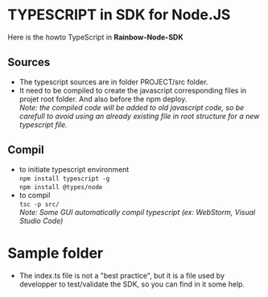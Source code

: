 # TYPESCRIPT in SDK for Node.JS

Here is the howto TypeScript in **Rainbow-Node-SDK**

## Sources
* The typescript sources are in folder PROJECT/src folder.
* It need to be compiled to create the javascript corresponding files in projet root folder. And also before the npm deploy.  
*Note: the compiled code will be added to old javascript code, so be carefull to avoid using an already existing file in root structure for a new typescript file.*

## Compil
* to initiate typescript environment  
`npm install typescript -g`  
`npm install @types/node`
* to compil  
`tsc -p src/`  
*Note: Some GUI automatically compil typescript (ex: WebStorm, Visual Studio Code)*

# Sample folder
* The index.ts file is not a "best practice", but it is a file used by developper to test/validate the SDK, so you can find in it some help. 
